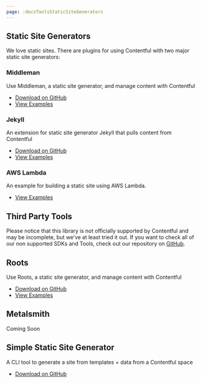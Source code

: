 ```yaml
---
page: :docsToolsStaticSiteGenerators
---
```


## Static Site Generators

We love static sites. There are plugins for using Contentful with two major static site generators:

### Middleman
Use Middleman, a static site generator, and manage content with Contentful

- [Download on GitHub](https://github.com/contentful/contentful_middleman)
- [View Examples](https://github.com/contentful/contentful_middleman_examples)

### Jekyll
An extension for static site generator Jekyll that pulls content from Contentful

- [Download on GitHub](https://github.com/contentful/jekyll-contentful-data-import)
- [View Examples](https://github.com/contentful/contentful_jekyll_examples)

### AWS Lambda
An example for building a static site using AWS Lambda.

- [View Examples](https://github.com/contentful-labs/contentful-aws-lambda-static)

## Third Party Tools

Please notice that this library is not officially supported by Contentful and may be incomplete, but we've at least tried it out.
If you want to check all of our non supported SDKs and Tools, check out our repository on [GitHub](https://github.com/contentful-labs/awesome-contentful).

## Roots
Use Roots, a static site generator, and manage content with Contentful

- [Download on GitHub](https://github.com/carrot/roots-contentful)
- [View Examples](/blog/2015/04/28/webinar-contentful-roots-static-sites/)

## Metalsmith

Coming Soon

## Simple Static Site Generator

A CLI tool to generate a site from templates + data from a Contentful space

- [Download on GitHub](https://github.com/Textalk/contentful-static)
